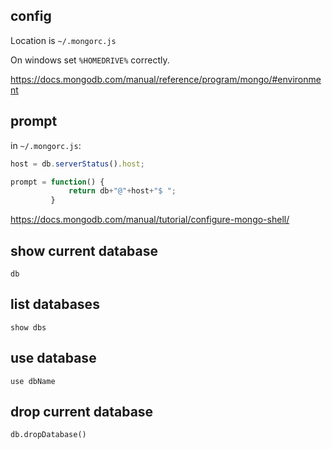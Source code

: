 ## config

Location is `~/.mongorc.js`

On windows set `%HOMEDRIVE%` correctly.

https://docs.mongodb.com/manual/reference/program/mongo/#environment

## prompt

in `~/.mongorc.js`:

```javascript
host = db.serverStatus().host;

prompt = function() {
             return db+"@"+host+"$ ";
         }
```

https://docs.mongodb.com/manual/tutorial/configure-mongo-shell/

## show current database

`db`

## list databases

`show dbs`

## use database

`use dbName`

## drop current database

`db.dropDatabase()`
